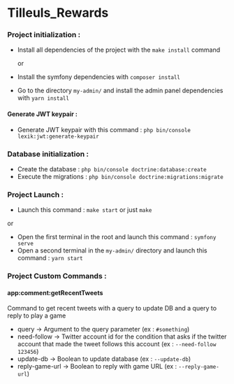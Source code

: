 # Tilleuls_Rewards

### Project initialization :
- Install all dependencies of the project with the `make install` command

  or
- Install the symfony dependencies with `composer install`
- Go to the directory `my-admin/` and install the admin panel dependencies with `yarn install`
#### Generate JWT keypair :
- Generate JWT keypair with this command : `php bin/console lexik:jwt:generate-keypair`

### Database initialization :
- Create the database : `php bin/console doctrine:database:create`
- Execute the migrations : `php bin/console doctrine:migrations:migrate`

### Project Launch :
- Launch this command : `make start` or just `make`

or
- Open the first terminal in the root and launch this command : `symfony serve`
- Open a second terminal in the `my-admin/` directory and launch this command : `yarn start`

### Project Custom Commands :
#### app:comment:getRecentTweets
Command to get recent tweets with a query to update DB and a query to reply to play a game
- query -> Argument to the query parameter (ex : `#something`)
- need-follow -> Twitter account id for the condition that asks if the twitter account that made the tweet follows this account (ex : `--need-follow 123456`)
- update-db -> Boolean to update database (ex : `--update-db`)
- reply-game-url -> Boolean to reply with game URL (ex : `--reply-game-url`)
